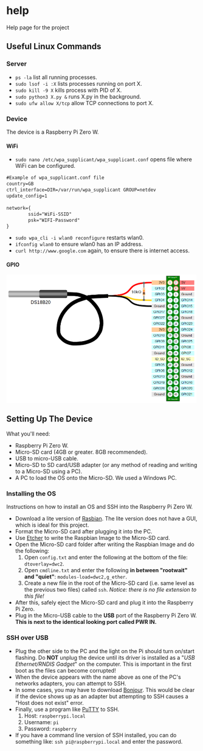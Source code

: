 # help
Help page for the project

## Useful Linux Commands 

### Server 
* `ps -la` list all running processes. 
* `sudo lsof -i :X` lists processes running on port X. 
* `sudo kill -9 X` kills process with PID of X.
* `sudo python3 X.py &` runs X.py in the background. 
* `sudo ufw allow X/tcp` allow TCP connections to port X.

### Device 
The device is a Raspberry Pi Zero W.  

#### WiFi
  
* `sudo nano /etc/wpa_supplicant/wpa_supplicant.conf` opens file where WiFi can be configured. 

```
#Example of wpa_supplicant.conf file
country=GB
ctrl_interface=DIR=/var/run/wpa_supplicant GROUP=netdev
update_config=1

network={
        ssid="WiFi-SSID"
        psk="WIFI-Password"
}
```
* `sudo wpa_cli -i wlan0 reconfigure` restarts wlan0.
* `ifconfig wlan0` to ensure wlan0 has an IP address.
* `curl http://www.google.com` again, to ensure there is internet access.

#### GPIO

<img src="RaspberryPiZero.png" width="500" align="middle">   

## Setting Up The Device
What you'll need:  
* Raspberry Pi Zero W.
* Micro-SD card (4GB or greater. 8GB recommended). 
* USB to micro-USB cable. 
* Micro-SD to SD card/USB adapter (or any method of reading and writing to a Micro-SD using a PC).
* A PC to load the OS onto the Micro-SD. We used a Windows PC.

### Installing the OS
Instructions on how to install an OS and SSH into the Raspberry Pi Zero W.
* Download a lite version of [Rasbian](https://www.raspberrypi.org/downloads/raspbian/). The lite version does not have a GUI, which is ideal for this project. 
* Format the Micro-SD card after plugging it into the PC.
* Use [Etcher](https://etcher.io/) to write the Raspbian Image to the Micro-SD card.
* Open the Micro-SD card folder after writing the Raspbian Image and do the following:  
  1. Open `config.txt` and enter the following at the bottom of the file: `dtoverlay=dwc2`.  
  2. Open `cmdline.txt` and enter the following **in between "rootwait" and "quiet"**: `modules-load=dwc2,g_ether`. 
  3. Create a new file in the root of the Micro-SD card (i.e. same level as the previous two files) called `ssh`. *Notice: there is no file extension to this file!*
* After this, safely eject the Micro-SD card and plug it into the Raspberry Pi Zero.   
* Plug in the Micro-USB cable to the **USB** port of the Raspberry Pi Zero W. **This is next to the identical looking port called PWR IN.** 

### SSH over USB
* Plug the other side to the PC and the light on the Pi should turn on/start flashing. Do **NOT** unplug the device until its driver is installed as a "*USB Ethernet/RNDIS Gadget*" on the computer. This is important in the first boot as the files can become corrupted!
* When the device appears with the name above as one of the PC's networks adapters, you can attempt to SSH. 
* In some cases, you may have to download [Bonjour](https://support.apple.com/kb/DL999). This would be clear if the device shows up as an adapter but attempting to SSH causes a "Host does not exist" error. 
* Finally, use a program like [PuTTY](https://www.putty.org/) to SSH.
  1. Host: `raspberrypi.local`
  2. Username: `pi`
  3. Password: `raspberry`
* If you have a command line version of SSH installed, you can do something like: `ssh pi@raspberrypi.local` and enter the password. 
  
